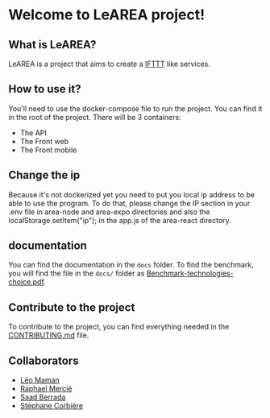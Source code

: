 # Welcome to LeAREA project!

## What is LeAREA?

LeAREA is a project that aims to create a [IFTTT](https://ifttt.com/) like services.

## How to use it?
You'll need to use the docker-compose file to run the project.
You can find it in the root of the project.
There will be 3 containers:
- The API
- The Front web
- The Front mobile


## Change the ip
Because it's not dockerized yet you need to put you local ip address to be able to use the program.
To do that, please change the IP section in your .env file in area-node and area-expo directories and also the
localStorage.setItem("ip"); in the app.js of the area-react directory.

## documentation
You can find the documentation in the `docs` folder.
To find the benchmark, you will find the file in the `docs/` folder as [Benchmark-technologies-choice.pdf](docs/Benchmark-technologies-choice.pdf).

## Contribute to the project
To contribute to the project, you can find everything needed in the [CONTRIBUTING.md](docs/CONTRIBUTE.md) file.


## Collaborators
- [Léo Maman](https://github.com/mangasteak)
- [Raphael Mercié](https://github.com/raphaelMrci)
- [Saad Berrada](https://github.com/Codrux2200)
- [Stéphane Corbière](https://github.com/STCB)
